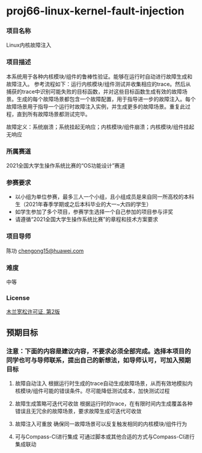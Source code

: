 # proj66-linux-kernel-fault-injection

### 项目名称 

Linux内核故障注入

### 项目描述

本系统用于各种内核模块/组件的鲁棒性验证。能够在运行时自动进行故障生成和故障注入。
参考流程如下：运行内核模块/组件测试并收集相应的trace。然后从捕获的trace中识别可能失败的目标函数，并对这些目标函数生成有效的故障场景。生成的每个故障场景都包含一个故障配置，用于指导进一步的故障注入。每个故障场景用于指导一个运行时故障注入实例，并生成更多的故障场景。重复此过程，直到所有故障场景都测试完毕。

故障定义：系统崩溃；系统挂起无响应；内核模块/组件崩溃；内核模块/组件挂起无响应

### 所属赛道

2021全国大学生操作系统比赛的“OS功能设计”赛道

### 参赛要求

- 以小组为单位参赛，最多三人一个小组，且小组成员是来自同一所高校的本科生（2021年春季学期或之后本科毕业的大一~大四的学生）
- 如学生参加了多个项目，参赛学生选择一个自己参加的项目参与评奖
- 请遵循“2021全国大学生操作系统比赛”的章程和技术方案要求

### 项目导师

陈功 <chengong15@huawei.com>

### 难度

中等

### License

[木兰宽松许可证, 第2版](http://license.coscl.org.cn/MulanPSL2)  


## 预期目标

### 注意：下面的内容是建议内容，不要求必须全部完成。选择本项目的同学也可与导师联系，提出自己的新想法，如导师认可，可加入预期目标

1) 故障自动注入
根据运行时生成的trace自动生成故障场景，从而有效地模拟内核模块/组件可能的错误条件。尽可能降低测试成本，加快测试过程

2) 故障生成策略可迭代可收敛
根据运行时的trace，在有限时间内生成覆盖各种错误且无冗余的故障场景，要求故障生成可迭代可收敛

3) 故障注入可重放
确保同一故障场景可以反复触发相同的内核模块/组件行为

4) 可与Compass-CI进行集成
可通过脚本或其他合适的方式与Compass-CI进行集成联动
